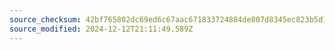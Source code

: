 ```yaml
---
source_checksum: 42bf765802dc69ed6c67aac671833724884de807d8345ec823b5d1c2b2cadf45
source_modified: 2024-12-12T21:11:49.589Z
---
```


